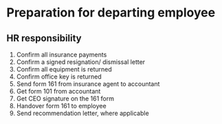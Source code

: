 # Preparation for departing employee

## HR responsibility

1. Confirm all insurance payments
2. Confirm a signed resignation/ dismissal letter
3. Confirm all equipment is returned 
4. Confirm office key is returned
5. Send form 161 from insurance agent to accountant
6. Get form 101 from accountant
7. Get CEO signature on the 161 form
8. Handover form 161 to employee
9. Send recommendation letter, where applicable
